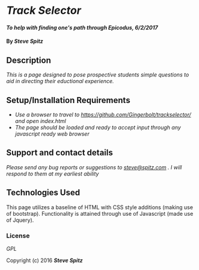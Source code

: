 # _Track Selector_

#### _To help with finding one's path through Epicodus, 6/2/2017_

#### By _**Steve Spitz**_

## Description

_This is a page designed to pose prospective students simple questions to aid in directing their eductional experience._

## Setup/Installation Requirements

* _Use a browser to travel to https://github.com/Gingerbolt/trackselector/ and open index.html_
* _The page should be loaded and ready to accept input through any javascript ready web browser_

## Support and contact details

_Please send any bug reports or suggestions to steve@spitz.com . I will respond to them at my earliest ability_

## Technologies Used

This page utilizes a baseline of HTML with CSS style additions (making use of bootstrap). Functionality is attained through use of Javascript (made use of Jquery).

### License

*GPL*

Copyright (c) 2016 **_Steve Spitz_**
